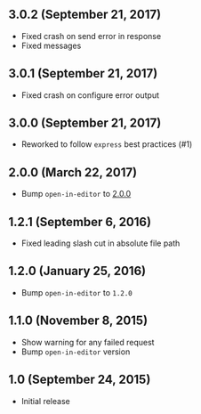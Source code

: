 ## 3.0.2 (September 21, 2017)

- Fixed crash on send error in response
- Fixed messages

## 3.0.1 (September 21, 2017)

- Fixed crash on configure error output

## 3.0.0 (September 21, 2017)

- Reworked to follow `express` best practices (#1)

## 2.0.0 (March 22, 2017)

- Bump `open-in-editor` to [2.0.0](https://github.com/lahmatiy/open-in-editor/releases/tag/v2.0.0)

## 1.2.1 (September 6, 2016)

- Fixed leading slash cut in absolute file path

## 1.2.0 (January 25, 2016)

- Bump `open-in-editor` to `1.2.0`

## 1.1.0 (November 8, 2015)

- Show warning for any failed request
- Bump `open-in-editor` version

## 1.0 (September 24, 2015)

- Initial release

